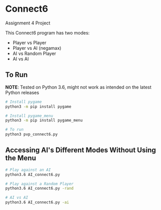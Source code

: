 # Connect6
Assignment 4 Project

This Connect6 program has two modes: 

- Player vs Player
- Player vs AI (negamax)
- AI vs Random Player
- AI vs AI

## To Run

**NOTE**: Tested on Python 3.6, might not work as intended on the latest Python releases

```bash
# Install pygame
python3 -m pip install pygame

# Install pygame_menu
python3 -m pip install pygame_menu

# To run
python3 pvp_connect6.py
```

## Accessing AI's Different Modes Without Using the Menu

```bash
# Play against an AI
python3.6 AI_connect6.py

# Play against a Random Player
python3.6 AI_connect6.py -rand

# AI vs AI
python3.6 AI_connect6.py -ai
```
